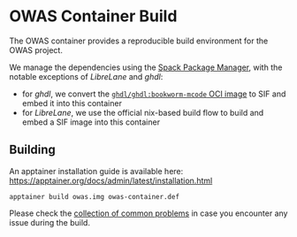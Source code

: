 # OWAS Container Build

The OWAS container provides a reproducible build environment for the OWAS project.

We manage the dependencies using the [Spack Package Manager](https://spack.io), with the notable exceptions of _LibreLane_ and _ghdl_:
* for _ghdl_, we convert the [`ghdl/ghdl:bookworm-mcode` OCI image](https://hub.docker.com/r/ghdl/ghdl) to SIF and embed it into this container
* for _LibreLane_, we use the official nix-based build flow to build and embed a SIF image into this container

## Building

An apptainer installation guide is available here:
https://apptainer.org/docs/admin/latest/installation.html

```shell
apptainer build owas.img owas-container.def
```

Please check the [collection of common problems](https://gerrit.bioai.eu/plugins/gitiles/chip-di-owas/+/refs/heads/main/doc/CommonProblems.md) in case you encounter any issue during the build.
